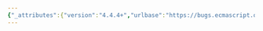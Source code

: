 ```yaml
---
{"_attributes":{"version":"4.4.4+","urlbase":"https://bugs.ecmascript.org/","maintainer":"dherman@mozilla.com"},"bug":{"bug_id":3413,"creation_ts":"2014-12-08 03:32:00 -0800","short_desc":"Typo in 8.3","delta_ts":"2014-12-23 20:23:31 -0800","product":"Draft for 6th Edition","component":"editorial issue","version":"Rev 28: October 14, 2014 Draft","rep_platform":"All","op_sys":"All","bug_status":"RESOLVED","resolution":"FIXED","priority":"Normal","bug_severity":"enhancement","everconfirmed":true,"reporter":{"uid":"mathias","name":"Mathias Bynens"},"assigned_to":{"uid":"allen","name":"Allen Wirfs-Brock"},"long_desc":[{"commentid":10929,"comment_count":0,"who":{"uid":"mathias","name":"Mathias Bynens"},"bug_when":"2014-12-08 03:32:59 -0800","thetext":"s/compoenent/component/"},{"commentid":10953,"comment_count":1,"who":{"uid":"allen","name":"Allen Wirfs-Brock"},"bug_when":"2014-12-08 10:44:19 -0800","thetext":"fixed in rev30 editor's draft"},{"commentid":11198,"comment_count":2,"who":{"uid":"allen","name":"Allen Wirfs-Brock"},"bug_when":"2014-12-23 20:23:31 -0800","thetext":"fixed in rev30"}]}}
---
```

